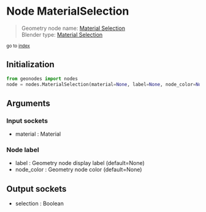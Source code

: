 
# Node MaterialSelection

> Geometry node name: [Material Selection](https://docs.blender.org/manual/en/latest/modeling/geometry_nodes/material/material_selection.html)<br>
  Blender type: [Material Selection](https://docs.blender.org/api/current/bpy.types.GeometryNodeMaterialSelection.html)
  
<sub>go to [index](index.md)</sub>

## Initialization

```python
from geonodes import nodes
node = nodes.MaterialSelection(material=None, label=None, node_color=None)
```



## Arguments


### Input sockets

- material : Material

### Node label

- label : Geometry node display label (default=None)
- node_color : Geometry node color (default=None)

## Output sockets

- selection : Boolean
